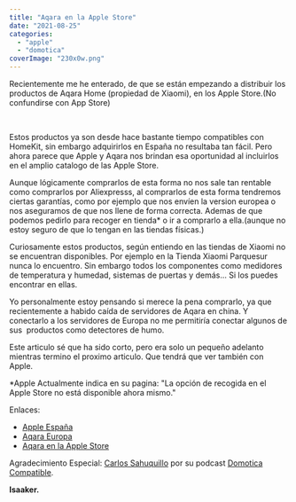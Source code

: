 ```yaml
---
title: "Aqara en la Apple Store"
date: "2021-08-25"
categories: 
  - "apple"
  - "domotica"
coverImage: "230x0w.png"
---
```


Recientemente me he enterado, de que se están empezando a distribuir los productos de Aqara Home (propiedad de Xiaomi), en los Apple Store.(No confundirse con App Store)

 

Estos productos ya son desde hace bastante tiempo compatibles con HomeKit, sin embargo adquirirlos en España no resultaba tan fácil. Pero ahora parece que Apple y Aqara nos brindan esa oportunidad al incluirlos en el amplio catalogo de las Apple Store.

Aunque lógicamente comprarlos de esta forma no nos sale tan rentable como comprarlos por Aliexpresss, al comprarlos de esta forma tendremos ciertas garantías, como por ejemplo que nos envíen la version europea o nos aseguramos de que nos llene de forma correcta. Ademas de que podemos pedirlo para recoger en tienda\* o ir a comprarlo a ella.(aunque no estoy seguro de que lo tengan en las tiendas físicas.)

Curiosamente estos productos, según entiendo en las tiendas de Xiaomi no se encuentran disponibles. Por ejemplo en la Tienda Xiaomi Parquesur nunca lo encuentro. Sin embargo todos los componentes como medidores de temperatura y humedad, sistemas de puertas y demás... Si los puedes encontrar en ellas.

Yo personalmente estoy pensando si merece la pena comprarlo, ya que recientemente a habido caída de servidores de Aqara en china. Y conectarlo a los servidores de Europa no me permitiría conectar algunos de sus  productos como detectores de humo.

Este articulo sé que ha sido corto, pero era solo un pequeño adelanto mientras termino el proximo articulo. Que tendrá que ver también con Apple.

\*Apple Actualmente indica en su pagina: "La opción de recogida en el Apple Store no está disponible ahora mismo."

Enlaces:

- [Apple España](https://www.apple.com/es/)
- [Aqara Europa](https://www.aqara.com/eu/home.html)
- [Aqara en la Apple Store](https://www.apple.com/es/search/Aqara?src=globalnav)

Agradecimiento Especial: [Carlos Sahuquillo](https://sahuquillo.org/) por su podcast [Domotica Compatible](https://sahuquillo.org/domotica-compatible-el-podcast-y-canal-de-youtube/).

**Isaaker.**

